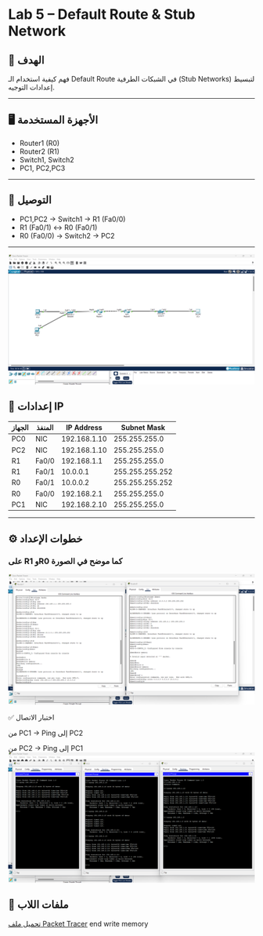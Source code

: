 # Lab 5 – Default Route & Stub Network

## 🎯 الهدف
فهم كيفية استخدام الـ Default Route في الشبكات الطرفية (Stub Networks) لتبسيط إعدادات التوجيه.

---

## 🖥️ الأجهزة المستخدمة
- Router1 (R0)
- Router2 (R1)
- Switch1, Switch2
- PC1, PC2,PC3

---

## 🔌 التوصيل
- PC1,PC2 → Switch1 → R1 (Fa0/0)
- R1 (Fa0/1) ↔ R0 (Fa0/1)
- R0 (Fa0/0) → Switch2 → PC2

---
![Topology](topology.png)


## 📡 إعدادات IP
| الجهاز | المنفذ | IP Address | Subnet Mask |
|--------|--------|------------|-------------|
| PC0    | NIC    | 192.168.1.10 | 255.255.255.0 |
| PC2    | NIC    | 192.168.1.10 | 255.255.255.0 |
| R1     | Fa0/0  | 192.168.1.1  | 255.255.255.0 |
| R1     | Fa0/1  | 10.0.0.1     | 255.255.255.252 |
| R0     | Fa0/1  | 10.0.0.2     | 255.255.255.252 |
| R0     | Fa0/0  | 192.168.2.1  | 255.255.255.0 |
| PC1    | NIC    | 192.168.2.10 | 255.255.255.0 |

---

## ⚙️ خطوات الإعداد

### على R1 وR0 كما موضح في الصورة 
![Command Line](command-line.png)



✅ اختبار الاتصال

من PC1 → Ping إلى PC2

من PC2 → Ping إلى PC1
![Ping Test](ping-test.png)
## 📁 ملفات اللاب
[تحميل ملف Packet Tracer](Lab5_Default_Route_Stub_Network.pkt)
end
write memory
